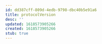 ```yaml
---
id: dd387cff-809d-4edb-9798-dbc40b5e91a6
title: protocolVersion
desc: ''
updated: 1618573905266
created: 1618573905266
stub: true
---
```


